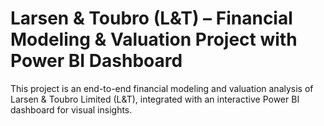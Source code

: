 # Larsen & Toubro (L&T) – Financial Modeling & Valuation Project with Power BI Dashboard
This project is an end-to-end financial modeling and valuation analysis of Larsen & Toubro Limited (L&T), integrated with an interactive Power BI dashboard for visual insights.
